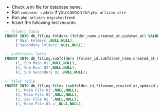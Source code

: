 - Check .env file for database name.  
- Run `composer update` if you cannon run `php artisan serv`  
- Run `php artisan migrate:fresh`  
- Insert the following test records:  
```SQL
-- folders Table
INSERT INTO db_filing.folders (folder_name,created_at,updated_at) VALUES
	 ('Main Folders',NULL,NULL),
	 ('Secondary Folders',NULL,NULL);
     
-- subfolders Table
INSERT INTO db_filing.subfolders (folder_id,subfolder_name,created_at,updated_at) VALUES
	 (1,'Sub Main 01',NULL,NULL),
	 (1,'Sub Main 02',NULL,NULL),
	 (2,'Sub Secondary 01',NULL,NULL);  
     
-- files Table
INSERT INTO db_filing.files (subfolder_id,filename,created_at,updated_at) VALUES
	 (1,'Main File 01',NULL,NULL),
	 (2,'Main File 02',NULL,NULL),
	 (3,'Sec File 01 ',NULL,NULL),
	 (1,'Main File 01-a',NULL,NULL);
```
